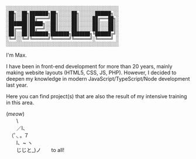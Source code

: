 ```
░░░░░░░░░░░░░░░░░░░░░░░░░░░░░░░░░░░░░░░░░░░
░██╗░░██╗███████╗██╗░░░░░██╗░░░░░░██████╗░░
░██║░░██║██╔════╝██║░░░░░██║░░░░░██╔═══██╗░
░███████║█████╗░░██║░░░░░██║░░░░░██║░░░██║░
░██╔══██║██╔══╝░░██║░░░░░██║░░░░░██║░░░██║░
░██║░░██║███████╗███████╗███████╗╚██████╔╝░
░╚═╝░░╚═╝╚══════╝╚══════╝╚══════╝░╚═════╝ ░
░░░░░░░░░░░░░░░░░░░░░░░░░░░░░░░░░░░░░░░░░░░
```

I'm Max.

I have been in front-end development for more than 20 years, mainly making website layouts (HTML5, CSS, JS, PHP).
However, I decided to deepen my knowledge in modern JavaScript/TypeScript/Node development last year.

Here you can find project(s) that are also the result of my intensive training in this area.

(*meow*)  
　　\\  
　　／l、  
　（ﾟ◟ ｡ ７  
　　l、~ ヽ  
　　じじと_)ノ　　to all!
